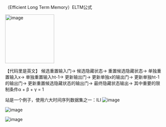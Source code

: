 （Efficient Long Term Memory）ELTM公式

<img width="158" alt="image" src="https://github.com/weirdoZHANG/Efficient-Long-Term-Memory-/assets/142579062/9fc7a401-e40e-4ac2-a654-390ed8e8528e">

【代码里是英文】
候选重置输入门->
候选隐藏状态->
重置候选隐藏状态->
单独重置输入x->
单独重置输入ht-1->
更新输出门->
更新单独x的输出门->
更新单独ht-1的输出门->
更新重置候选隐藏状态的输出门->
最终隐藏状态输出->
其中重要的限制条件α + β + γ = 1  

站是一个例子，使用六大时间序列数据集之一：ILI
![image](https://github.com/weirdoZHANG/Efficient-Long-Term-Memory-/assets/142579062/d76b81f6-8d23-4155-a2e0-a7acffbfc7c0)

![image](https://github.com/weirdoZHANG/Efficient-Long-Term-Memory-/assets/142579062/b110e9a8-e440-4fbd-94db-fa823cc754db)

![image](https://github.com/weirdoZHANG/Efficient-Long-Term-Memory-/assets/142579062/9f88fb32-0471-41ea-b4f5-f912568cd621)




